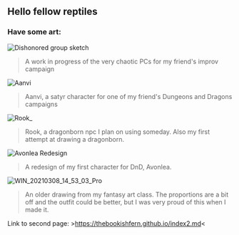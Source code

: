 ## Hello fellow reptiles 

### Have some art:

![Dishonored group sketch](https://user-images.githubusercontent.com/100626941/157058751-3d7ae1e0-a1b0-453e-9cf7-c9090e699756.jpg)

>A work in progress of the very chaotic PCs for my friend's improv campaign

![Aanvi](https://user-images.githubusercontent.com/100626941/156447666-4772d8c2-a6a1-4ba8-89f7-d3a84b8bc9f9.jpeg)

>Aanvi, a satyr character for one of my friend's Dungeons and Dragons campaigns

![Rook_](https://user-images.githubusercontent.com/100626941/157061872-d4657665-98b2-4b3e-aa18-1c8630e7bff3.jpg)

>Rook, a dragonborn npc I plan on using someday. Also my first attempt at drawing a dragonborn. 

![Avonlea Redesign](https://user-images.githubusercontent.com/100626941/157059517-8b926dbc-c942-45ab-9ff3-789c4bf4e593.jpg)

>A redesign of my first character for DnD, Avonlea. 

![WIN_20210308_14_53_03_Pro](https://user-images.githubusercontent.com/100626941/157062764-0f573aa6-c446-4f5e-ab43-75341432e65f.jpg)

>An older drawing from my fantasy art class. The proportions are a bit off and the outfit could be better, but I was very proud of this when I made it. 


Link to second page: >https://thebookishfern.github.io/index2.md<
